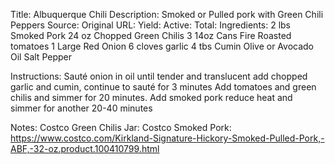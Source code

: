Title: Albuquerque Chili
Description: Smoked or Pulled pork with Green Chili Peppers 
Source: 
Original URL: 
Yield: 
Active: 
Total: 
Ingredients:
	2 lbs Smoked Pork
	24 oz Chopped Green Chilis
	3 14oz Cans Fire Roasted tomatoes
	1 Large Red Onion
	6 cloves garlic
	4 tbs Cumin
	Olive or Avocado Oil
	Salt
	Pepper

Instructions:
	Sauté onion in oil until tender and translucent add chopped garlic and cumin, continue to sauté for 3 minutes
	Add tomatoes and green chilis and simmer for 20 minutes.
	Add smoked pork reduce heat and simmer for another 20-40 minutes

Notes: Costco Green Chilis Jar: 
Costco Smoked Pork: https://www.costco.com/Kirkland-Signature-Hickory-Smoked-Pulled-Pork,-ABF,-32-oz.product.100410799.html
